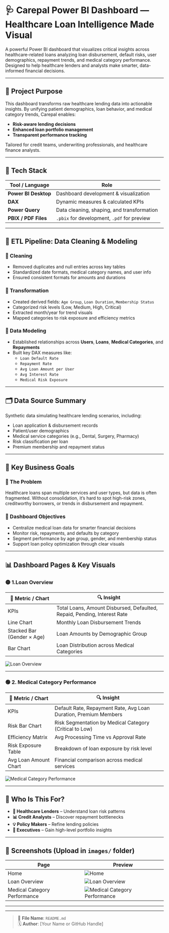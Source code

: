 
# 🩺 Carepal Power BI Dashboard — Healthcare Loan Intelligence Made Visual

A powerful Power BI dashboard that visualizes critical insights across healthcare-related loans analyzing loan disbursement, default risks, user demographics, repayment trends, and medical category performance. Designed to help healthcare lenders and analysts make smarter, data-informed financial decisions.

---

## 📌 Project Purpose

This dashboard transforms raw healthcare lending data into actionable insights. By unifying patient demographics, loan behavior, and medical category trends, Carepal enables:

- **Risk-aware lending decisions**
- **Enhanced loan portfolio management**
- **Transparent performance tracking**

Tailored for credit teams, underwriting professionals, and healthcare finance analysts.

---

## 🧰 Tech Stack

| Tool / Language        | Role                                          |
|------------------------|-----------------------------------------------|
| **Power BI Desktop**   | Dashboard development & visualization         |
| **DAX**                | Dynamic measures & calculated KPIs            |
| **Power Query**        | Data cleaning, shaping, and transformation    |
| **PBIX / PDF Files**   | `.pbix` for development, `.pdf` for preview   |

---

## 🔄 ETL Pipeline: Data Cleaning & Modeling

### 🧹 Cleaning
- Removed duplicates and null entries across key tables  
- Standardized date formats, medical category names, and user info  
- Ensured consistent formats for amounts and durations  

### 🔄 Transformation
- Created derived fields: `Age Group`, `Loan Duration`, `Membership Status`  
- Categorized risk levels (Low, Medium, High, Critical)  
- Extracted month/year for trend visuals  
- Mapped categories to risk exposure and efficiency metrics

### 🧠 Data Modeling
- Established relationships across **Users**, **Loans**, **Medical Categories**, and **Repayments**  
- Built key DAX measures like:
  - `Loan Default Rate`
  - `Repayment Rate`
  - `Avg Loan Amount per User`
  - `Avg Interest Rate`
  - `Medical Risk Exposure`

---

## 🗂 Data Source Summary

Synthetic data simulating healthcare lending scenarios, including:
- Loan application & disbursement records  
- Patient/user demographics  
- Medical service categories (e.g., Dental, Surgery, Pharmacy)  
- Risk classification per loan  
- Premium membership and repayment status  

---

## 🌟 Key Business Goals

### 💼 The Problem

Healthcare loans span multiple services and user types, but data is often fragmented. Without consolidation, it’s hard to spot high-risk zones, creditworthy borrowers, or trends in disbursement and repayment.

### 🎯 Dashboard Objectives

- Centralize medical loan data for smarter financial decisions  
- Monitor risk, repayments, and defaults by category  
- Segment performance by age group, gender, and membership status  
- Support loan policy optimization through clear visuals  

---

## 📊 Dashboard Pages & Key Visuals

### 🟡 **1.Loan Overview**
| 📌 Metric / Chart                  | 🔍 Insight                                                                 |
|----------------------------------|---------------------------------------------------------------------------|
| KPIs                             | Total Loans, Amount Disbursed, Defaulted, Repaid, Pending, Interest Rate |
| Line Chart                       | Monthly Loan Disbursement Trends                                          |
| Stacked Bar (Gender × Age)       | Loan Amounts by Demographic Group                                        |
| Bar Chart                        | Loan Distribution across Medical Categories                              |

![Loan Overview](images/Loan%20Overview.png)


---

### 🟢 **2. Medical Category Performance**
| 📌 Metric / Chart                  | 🔍 Insight                                                                 |
|----------------------------------|---------------------------------------------------------------------------|
| KPIs                             | Default Rate, Repayment Rate, Avg Loan Duration, Premium Members         |
| Risk Bar Chart                   | Risk Segmentation by Medical Category (Critical to Low)                 |
| Efficiency Matrix                | Avg Processing Time vs Approval Rate                                     |
| Risk Exposure Table              | Breakdown of loan exposure by risk level                                 |
| Avg Loan Amount Chart            | Financial comparison across medical services                             |


![Medical Category Performance](images/Medical%20Category.png)


---

## 👥 Who Is This For?

- **🏥 Healthcare Lenders** – Understand loan risk patterns  
- **📊 Credit Analysts** – Discover repayment bottlenecks  
- **💡 Policy Makers** – Refine lending policies  
- **🔎 Executives** – Gain high-level portfolio insights  

---

## 📸 Screenshots (Upload in `images/` folder)

| Page                     | Preview                               |
|--------------------------|----------------------------------------|
| Home     | ![Home](images/Home.png)|
| Loan Overview       | ![Loan Overview](images/Loan%20Overview.png)|
| Medical Category Performance |![Medical Category Performance](images/Medical%20Category.png)          |

---


---

> 🧾 **File Name**: `README.md`  
> 🗓️ **Author**: [Your Name or GitHub Handle]
